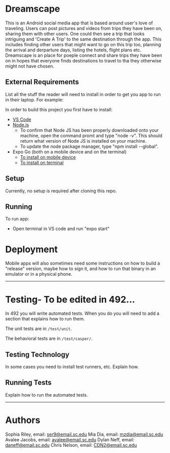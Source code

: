# Dreamscape

This is an Android social media app that is based around user's love of traveling.
Users can post pictures and videos from trips they have been on, sharing them with
other users. One could then see a trip that looks intriguing and 'Create A Trip'
to the same destination through the app. This includes finding other users that 
might want to go on this trip too, planning the arrival and derparture days, 
listing the hotels, flight plans etc. Dreamscape is an place for poeple connect and
share trips they have been on in hopes that everyone finds destinations to travel 
to tha they otherwise might not have chosen. 

## External Requirements

List all the stuff the reader will need to install in order to get you app to
run in their laptop. For example:

In order to build this project you first have to install:

* [VS Code](https://code.visualstudio.com/)
* [Node.js](https://nodejs.org/en/)
  * To confirm that Node JS has been properly downloaded onto your machine, open the command promt and type "node -v". This should return what version of Node JS is       installed on your machine.
  * To update the node package manager, type "npm install --global".
* Expo Go (both on a mobile device and on the terminal)
  * [To install on mobile device](https://expo.dev/client)
  * [To install on terminal](https://docs.expo.dev/workflow/expo-cli/)

## Setup

Currently, no setup is required after cloning this repo.

## Running

To run app:
* Open terminal in VS code and run "expo start"

# Deployment

Mobile apps will also sometimes need some instructions on how to build a
"release" version, maybe how to sign it, and how to run that binary in an
emulator or in a physical phone.

---------------------------------------------------------------------------------------------------------------------------------------------------------------

# Testing- To be edited in 492...

In 492 you will write automated tests. When you do you will need to add a
section that explains how to run them.

The unit tests are in `/test/unit`.

The behavioral tests are in `/test/casper/`.

## Testing Technology

In some cases you need to install test runners, etc. Explain how.

## Running Tests

Explain how to run the automated tests.

---------------------------------------------------------------------------------------------------------------------------------------------------------------

# Authors

Sophia Riley, email: ser9@email.sc.edu
Mia Dia, email: mzdia@email.sc.edu
Avalee Jacobs, email: avalee@email.sc.edu
Dylan Neff, email: daneff@email.sc.edu
Chris Nelson, email: CDN2@email.sc.edu
